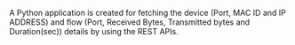 A Python application is created for fetching the device (Port, MAC ID and IP ADDRESS) and flow (Port, Received Bytes, Transmitted bytes and Duration(sec)) details by using the REST APIs.
